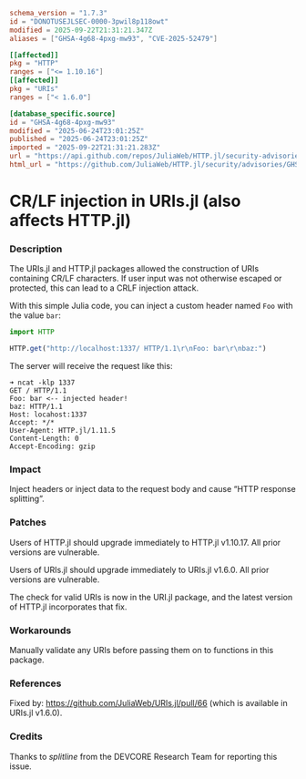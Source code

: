 ```toml
schema_version = "1.7.3"
id = "DONOTUSEJLSEC-0000-3pwil8p118owt"
modified = 2025-09-22T21:31:21.347Z
aliases = ["GHSA-4g68-4pxg-mw93", "CVE-2025-52479"]

[[affected]]
pkg = "HTTP"
ranges = ["<= 1.10.16"]
[[affected]]
pkg = "URIs"
ranges = ["< 1.6.0"]

[database_specific.source]
id = "GHSA-4g68-4pxg-mw93"
modified = "2025-06-24T23:01:25Z"
published = "2025-06-24T23:01:25Z"
imported = "2025-09-22T21:31:21.283Z"
url = "https://api.github.com/repos/JuliaWeb/HTTP.jl/security-advisories/GHSA-4g68-4pxg-mw93"
html_url = "https://github.com/JuliaWeb/HTTP.jl/security/advisories/GHSA-4g68-4pxg-mw93"
```

# CR/LF injection in URIs.jl (also affects HTTP.jl)

### Description

The URIs.jl and HTTP.jl packages allowed the construction of URIs containing CR/LF characters. If user input was not otherwise escaped or protected, this can lead to a CRLF injection attack.
 
With this simple Julia code, you can inject a custom header named `Foo` with the value `bar`:

``` julia
import HTTP

HTTP.get("http://localhost:1337/ HTTP/1.1\r\nFoo: bar\r\nbaz:")
```

The server will receive the request like this:

```
➜ ncat -klp 1337
GET / HTTP/1.1
Foo: bar <-- injected header!
baz: HTTP/1.1
Host: locahost:1337
Accept: */*
User-Agent: HTTP.jl/1.11.5
Content-Length: 0
Accept-Encoding: gzip
```

### Impact

Inject headers or inject data to the request body and cause “HTTP response splitting”.

### Patches

Users of HTTP.jl should upgrade immediately to HTTP.jl v1.10.17. All prior versions are vulnerable.

Users of URIs.jl should upgrade immediately to URIs.jl v1.6.0. All prior versions are vulnerable.

The check for valid URIs is now in the URI.jl package, and the latest version of HTTP.jl incorporates that fix. 

### Workarounds

Manually validate any URIs before passing them on to functions in this package. 

### References

Fixed by: https://github.com/JuliaWeb/URIs.jl/pull/66 (which is available in URIs.jl v1.6.0).

### Credits

Thanks to *splitline* from the DEVCORE Research Team for reporting this issue.
